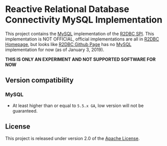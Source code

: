 # Reactive Relational Database Connectivity MySQL Implementation

This project contains the [MySQL][m] implementation of the [R2DBC SPI][s].
This implementation is NOT OFFICIAL, official implementations are all in
[R2DBC Homepage][r], but looks like [R2DBC Github Page][g] has no
[MySQL][m] implementation for now (as of January 3, 2019).

**THIS IS ONLY AN EXPERIMENT AND NOT SUPPORTED SOFTWARE FOR NOW**

## Version compatibility

### MySQL

- At least higher than or equal to `5.5.x GA`, low version will not be guaranteed.

## License

This project is released under version 2.0 of the [Apache License][l].

[m]: https://www.mysql.com
[s]: https://github.com/r2dbc/r2dbc-spi
[r]: https://r2dbc.io
[g]: https://github.com/r2dbc
[l]: https://www.apache.org/licenses/LICENSE-2.0
